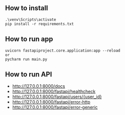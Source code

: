 ## How to install
    .\venv\Scripts\activate
    pip install -r requirements.txt

## How to run app
    uvicorn fastapiproject.core.application:app --reload
    or 
    pycharm run main.py

## How to run API
- http://127.0.0.1:8000/docs
- http://127.0.0.1:8000/fastapi/healthcheck
- http://127.0.0.1:8000/fastapi/users/{user_id}
- http://127.0.0.1:8000/fastapi/error-http
- http://127.0.0.1:8000/fastapi/error-generic